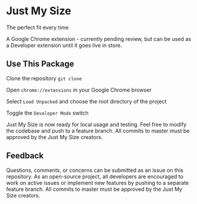 # Just My Size
The perfect fit every time

A Google Chrome extension - currently pending review, but can be used as a Developer extension until it goes live in store.

## Use This Package
Clone the repository
`git clone`

Open `chrome://extensions` in your Google Chrome browser

Select `Load Unpacked` and choose the root directory of the project

Toggle the `Developer Mode` switch

Just My Size is now ready for local usage and testing. Feel free to modify the codebase and push to a feature branch. All commits to master must be approved by the Just My Size creators.

## Feedback
Questions, comments, or concerns can be submitted as an issue on this repository. As an open-source project, all developers are encouraged to work on active issues or implement new features by pushing to a separate feature branch. All commits to master must be approved by the Just My Size creators.